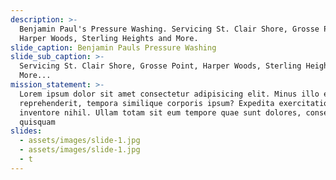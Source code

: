 ```yaml
---
description: >-
  Benjamin Paul's Pressure Washing. Servicing St. Clair Shore, Grosse Point,
  Harper Woods, Sterling Heights and More.
slide_caption: Benjamin Pauls Pressure Washing
slide_sub_caption: >-
  Servicing St. Clair Shore, Grosse Point, Harper Woods, Sterling Heights and
  More...
mission_statement: >-
  Lorem ipsum dolor sit amet consectetur adipisicing elit. Minus illo eaque
  reprehenderit, tempora similique corporis ipsum? Expedita exercitationem
  inventore nihil. Ullam totam sit eum tempore quae sunt dolores, consectetur
  quisquam
slides:
  - assets/images/slide-1.jpg
  - assets/images/slide-1.jpg
  - t
---
```


